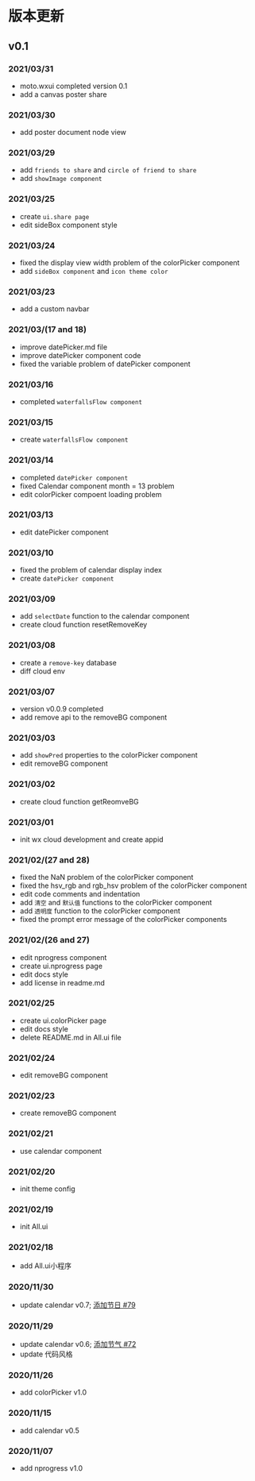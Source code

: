 # 版本更新 

## v0.1
### 2021/03/31
- moto.wxui completed version 0.1 
- add a canvas poster share

### 2021/03/30
- add poster document node view

### 2021/03/29
- add `friends to share` and `circle of friend to share`
- add `showImage component`

### 2021/03/25
- create `ui.share page`
- edit sideBox component style

### 2021/03/24
- fixed the display view width problem of the colorPicker component
- add `sideBox component` and `icon theme color` 

### 2021/03/23
- add a custom navbar

### 2021/03/(17 and 18)
- improve datePicker.md file
- improve datePicker component code
- fixed the variable problem of datePicker component 

### 2021/03/16
- completed `waterfallsFlow component`

### 2021/03/15
- create `waterfallsFlow component`

### 2021/03/14
- completed `datePicker component`
- fixed Calendar component month = 13 problem
- edit colorPicker compoent loading problem

### 2021/03/13
- edit datePicker component

### 2021/03/10
- fixed the problem of calendar display index
- create `datePicker component` 

### 2021/03/09
- add `selectDate` function to the calendar component
- create cloud function resetRemoveKey

### 2021/03/08
- create a `remove-key` database
- diff cloud env

### 2021/03/07
- version v0.0.9 completed
- add remove api to the removeBG component

### 2021/03/03
- add `showPred` properties to the colorPicker component
- edit removeBG component

### 2021/03/02
- create cloud function getReomveBG

### 2021/03/01
- init wx cloud development and create appid

### 2021/02/(27 and 28)
- fixed the NaN problem of the colorPicker component
- fixed the hsv_rgb and rgb_hsv problem of the colorPicker component
- edit code comments and indentation
- add `清空` and `默认值` functions to the colorPicker component
- add `透明度` function to the colorPicker component
- fixed the prompt error message of the colorPicker components

### 2021/02/(26 and 27)
- edit nprogress component
- create ui.nprogress page
- edit docs style
- add license in readme.md

### 2021/02/25
- create ui.colorPicker page
- edit docs style
- delete README.md in All.ui file

### 2021/02/24
- edit removeBG component

### 2021/02/23
- create removeBG component

### 2021/02/21
- use calendar component

### 2021/02/20
- init theme config

### 2021/02/19
- init All.ui

### 2021/02/18
- add All.ui小程序

### 2020/11/30
- update calendar v0.7; [添加节日 #79](https://github.com/angxuejian/moto.wxui/blob/main/UI/calendar/components/calendar/config.js)

### 2020/11/29
- update calendar v0.6; [添加节气 #72](https://github.com/angxuejian/moto.wxui/blob/main/UI/calendar/components/calendar/config.js)
- update 代码风格

### 2020/11/26
- add colorPicker v1.0

### 2020/11/15
- add calendar v0.5

### 2020/11/07
- add nprogress v1.0
